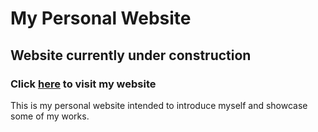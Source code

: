 # My Personal Website
## Website currently under construction
### Click [here](https://brendonwai.github.io) to visit my website
This is my personal website intended to introduce myself and showcase some of my works.
